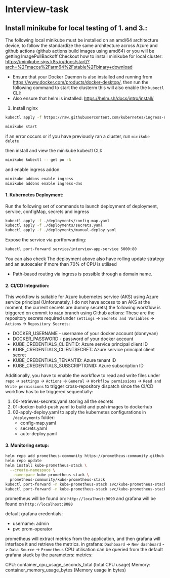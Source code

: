 # Interview-task
## Install minikube for local testing of 1. and 3.:
The following local minikube must be installed on an amd/64 architecture device, to follow the standardize the same architecture across Azure and github actions (github actions build images using amd64) or you will be getting ImagePullBackoff
Checkout how to install minikube for local cluster:
https://minikube.sigs.k8s.io/docs/start/?arch=%2Fmacos%2Farm64%2Fstable%2Fbinary+download
* Ensure that your Docker Daemon is also installed and running from https://www.docker.com/products/docker-desktop/, then run the following command to start the clusterm this will also enable the `kubectl` CLI:
* Also ensure that helm is installed: https://helm.sh/docs/intro/install/

1. Install nginx
```bash
kubectl apply -f https://raw.githubusercontent.com/kubernetes/ingress-nginx/main/deploy/static/provider/cloud/deploy.yaml
```

```bash
minikube start
```
if an error occurs or if you have previously ran a cluster, run `minikube delete`

then install and view the minikube kubectl CLI:
```bash
minikube kubectl -- get po -A
```
and enable ingress addon:
```bash
minikube addons enable ingress
minikube addons enable ingress-dns
```


#### 1. Kubernetes Deployment:
Run the following set of commands to launch deployment of deployment, service, configMap, secrets and ingress
``` bash
kubectl apply -f ./deployments/config-map.yaml
kubectl apply -f ./deployments/secrets.yaml
kubectl apply -f ./deployments/manual-deploy.yaml
```
Expose the service via portforwarding:
```bash
kubectl port-forward service/interview-app-service 5000:80
```
You can also check
The deployment above also have rolling update strategy and an autoscaler if more than 70% of CPU is utilised
* Path-based routing via ingress is possible through a domain name.

#### 2. CI/CD Integration:
This workflow is suitable for Azure kubernetes service (AKS) using Azure service principal (Unforunately, I do not have access to an AKS at the moment, the current secrets are dummy secrets)
the following workflow is triggered on commit to `main` branch using Github actions:
These are the repository secrets required under `settings` -> `Secrets and Variables` -> `Actions` -> `Repository Secrets`:
- DOCKER_USERNAME - username of your docker account (donnyvan)
- DOCKER_PASSWORD - password of your docker account
- KUBE_CREDENTIALS_CLIENTID: Azure service principal client ID
- KUBE_CREDENTIALS_CLIENTSECRET: Azure service principal client secret
- KUBE_CREDENTIALS_TENANTID: Azure tenant ID
- KUBE_CREDENTIALS_SUBSCRIPTIONID: Azure subscription ID

Additionally, you have to enable the workflow to read and write files under `repo` -> `settings` -> `Actions` -> `General` -> `Workflow permissions` -> `Read and Write permissions` to trigger cross-repository dispatch since the CI/CD workflow has to be triggered sequentially:
1. 00-retrieves-secrets.yaml storing all the secrets
2. 01-docker-build-push.yaml to build and push images to dockerhub 
3. 02-apply-deploy.yaml to apply the kubernetes configurations in `/deployments` folder:
    - config-map.yaml
    - secrets.yaml
    - auto-deploy.yaml

#### 3. Monitoring setup:

```bash
helm repo add prometheus-community https://prometheus-community.github.io/helm-charts
helm repo update
helm install kube-prometheus-stack \
  --create-namespace \
  --namespace kube-prometheus-stack \
  prometheus-community/kube-prometheus-stack
kubectl port-forward -n kube-prometheus-stack svc/kube-prometheus-stack-prometheus 9090:9090
kubectl port-forward -n kube-prometheus-stack svc/kube-prometheus-stack-grafana 8080:80
```

prometheus will be found on: `http://localhost:9090` and grafana will be found on `http://localhost:8080`


default grafana credentials:
- username: admin
- pw: prom-operator

prometheus will extract metrics from the application, and then grafana will interface it and retrieve the metrics.
in grafana:
`Dashboard` -> `New dashboard` -> `Data Source` -> `Prometheus`
CPU utilisation can be queried from the default grafana stack by the parameters:
metrics:

CPU: container_cpu_usage_seconds_total (total CPU usage)
Memory: container_memory_usage_bytes (Memory usage in bytes)


